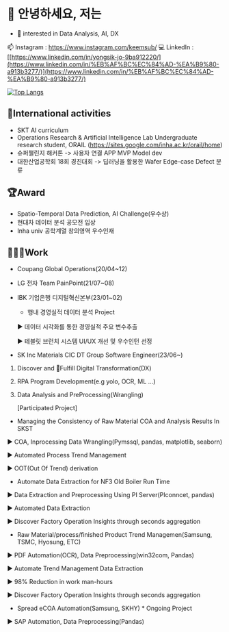 # 👋 안녕하세요, 저는
- 👀 interested in Data Analysis, AI, DX
  
📫 Instagram : https://www.instagram.com/keemsub/
💻 LinkedIn : [[https://www.linkedin.com/in/yongsik-jo-9ba912220/](https://www.linkedin.com/in/%EB%AF%BC%EC%84%AD-%EA%B9%80-a913b3277/)](https://www.linkedin.com/in/%EB%AF%BC%EC%84%AD-%EA%B9%80-a913b3277/)

<!---
keemsub/keemsub is a ✨ special ✨ repository because its `README.md` (this file) appears on your GitHub profile.
You can click the Preview link to take a look at your changes.
--->

[![Top Langs](https://github-readme-stats.vercel.app/api/top-langs/?username=keemsub&layout=compact)](https://github.com/keemsub/github-readme-stats)

## 🏃International activities
- SKT AI curriculum
- Operations Research & Artificial Intelligence Lab Undergraduate research student, ORAIL (https://sites.google.com/inha.ac.kr/orail/home)
- 슈퍼챌린지 해커톤 -> 사용자 연결 APP MVP Model dev
- 대한산업공학회 18회 경진대회 -> 딥러닝을 활용한 Wafer Edge-case Defect 분류

## 🏆Award
- Spatio-Temporal Data Prediction, AI Challenge(우수상)
- 현대차 데이터 분석 공모전 입상
- Inha univ 공학계열 창의영역 우수인재

## 👨🏻‍💻Work
- Coupang Global Operations(20/04~12)
- LG 전자 Team PainPoint(21/07~08)
  
- IBK 기업은행 디지털혁신본부(23/01~02)
  
  - 행내 경영실적 데이터 분석 Project
  
  ▶ 데이터 시각화를 통한 경영실적 주요 변수추출
  
  ▶ 테블릿 브런치 시스템 UI/UX 개선 및 우수인턴 선정
  
- SK Inc Materials CIC DT Group Software Engineer(23/06~)
1. Discover and Fulfill Digital Transformation(DX)
2. RPA Program Development(e.g yolo, OCR, ML ...)
3. Data Analysis and PreProcessing(Wrangling)

   [Participated Project]
  - Managing the Consistency of Raw Material COA and Analysis Results In SKST
    
  ▶ COA, Inprocessing Data Wrangling(Pymssql, pandas, matplotlib, seaborn)

  ▶ Automated Process Trend Management
  
  ▶ OOT(Out Of Trend) derivation
  
  - Automate Data Extraction for NF3 Old Boiler Run Time
    
  ▶ Data Extraction and Preprocessing Using PI Server(PIconncet, pandas)
  
  ▶ Automated Data Extraction
  
  ▶ Discover Factory Operation Insights through seconds aggregation
  
  - Raw Material/process/finished Product Trend Managemen(Samsung, TSMC, Hyosung, ETC)
    
  ▶ PDF Automation(OCR), Data Preprocessing(win32com, Pandas)
  
  ▶ Automate Trend Management Data Extraction
  
  ▶ 98% Reduction in work man-hours
  
  ▶ Discover Factory Operation Insights through seconds aggregation
  
  
  - Spread eCOA Automation(Samsung, SKHY) * Ongoing Project
    
  ▶ SAP Automation, Data Preprocessing(Pandas)
